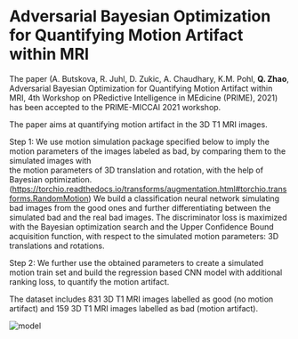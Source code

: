 # Adversarial Bayesian Optimization for Quantifying Motion Artifact within MRI  


The paper (A. Butskova, R. Juhl, D. Zukic, A. Chaudhary, K.M. Pohl, **Q. Zhao**, Adversarial Bayesian Optimization for Quantifying Motion Artifact within MRI, 4th Workshop on PRedictive Intelligence in MEdicine (PRIME), 2021) has been accepted to the PRIME-MICCAI 2021 workshop.

The paper aims at quantifying motion artifact in the 3D T1 MRI images.

Step 1: We use motion simulation package specified below to imply the motion parameters of
the images labeled as bad, by comparing them to the simulated images with  
the motion parameters of 3D translation and rotation, with the help of Bayesian optimization.
(https://torchio.readthedocs.io/transforms/augmentation.html#torchio.transforms.RandomMotion)
We build a classification neural network simulating bad images from the good ones and further
differentiating between the simulated bad and the real bad images. The discriminator loss is maximized 
with the Bayesian optimization search and the Upper Confidence Bound acquisition function, 
with respect to the simulated motion parameters: 3D translations and rotations.

Step 2: We further use the obtained parameters to create a simulated motion train set and build the 
regression based CNN model with additional ranking loss, to quantify the motion artifact.

The dataset includes 831 3D T1 MRI images labelled as good (no motion artifact) and 159 3D T1 MRI images 
labelled as bad (motion artifact). 


![model](https://user-images.githubusercontent.com/44216377/120604160-9a706280-c401-11eb-9aab-0f6e593fce61.png)

